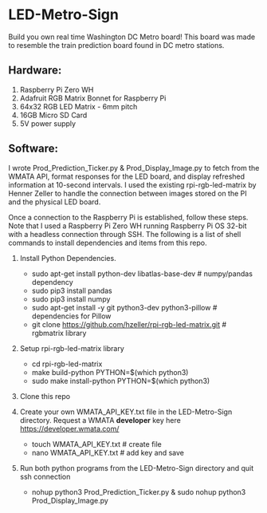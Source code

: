 # LED-Metro-Sign

Build you own real time Washington DC Metro board! This board was made to resemble the train prediction board found in DC metro stations. 

## Hardware:
  1. Raspberry Pi Zero WH
  2. Adafruit RGB Matrix Bonnet for Raspberry Pi
  3. 64x32 RGB LED Matrix - 6mm pitch
  4. 16GB Micro SD Card
  5. 5V power supply
  

## Software:
I wrote Prod_Prediction_Ticker.py & Prod_Display_Image.py to fetch from the WMATA API, format responses for the LED board, and display refreshed information at 10-second intervals. I used the existing rpi-rgb-led-matrix by Henner Zeller to handle the connection between images stored on the PI and the physical LED board.

Once a connection to the Raspberry Pi is established, follow these steps. Note that I used a Raspberry Pi Zero WH running Raspberry Pi OS 32-bit with a headless connection through SSH. The following is a list of shell commands to install dependencies and items from this repo.

1. Install Python Dependencies.
    - sudo apt-get install python-dev libatlas-base-dev # numpy/pandas dependency
    - sudo pip3 install pandas
    - sudo pip3 install numpy
    - sudo apt-get install -y git python3-dev python3-pillow # dependencies for Pillow
    - git clone https://github.com/hzeller/rpi-rgb-led-matrix.git # rgbmatrix library

2. Setup rpi-rgb-led-matrix library
    - cd rpi-rgb-led-matrix
    - make build-python PYTHON=$(which python3)
    - sudo make install-python PYTHON=$(which python3)

3. Clone this repo

4. Create your own WMATA_API_KEY.txt file in the LED-Metro-Sign directory. Request a WMATA <b>developer</b> key here https://developer.wmata.com/
    - touch WMATA_API_KEY.txt # create file
    - nano WMATA_API_KEY.txt  # add key and save

5. Run both python programs from the LED-Metro-Sign directory and quit ssh connection
    - nohup python3 Prod_Prediction_Ticker.py & sudo nohup python3 Prod_Display_Image.py
